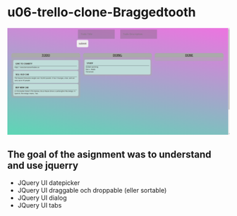 # u06-trello-clone-Braggedtooth

![image](/images/unknown.png)

## The goal of the asignment was to understand and use jquerry

- JQuery UI datepicker
- JQuery UI draggable och droppable (eller sortable)
- JQuery UI dialog
- JQuery UI tabs
